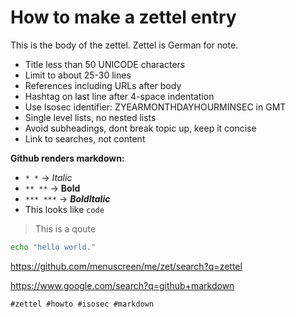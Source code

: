 # How to make a zettel entry

This is the body of the zettel. Zettel is German for note. 

- Title less than 50 UNICODE characters
- Limit to about 25-30 lines
- References including URLs after body
- Hashtag on last line after 4-space indentation
- Use Isosec identifier: ZYEARMONTHDAYHOURMINSEC in GMT
- Single level lists, no nested lists
- Avoid subheadings, dont break topic up, keep it concise
- Link to searches, not content

**Github renders markdown:**
- `* *` -> *Italic*
- `** **` -> **Bold**
- `*** ***` -> ***BoldItalic***
- This looks like `code`
> This is a qoute

```bash
echo "hello world."
```

https://github.com/menuscreen/me/zet/search?q=zettel

https://www.google.com/search?q=github+markdown

    #zettel #howto #isosec #markdown